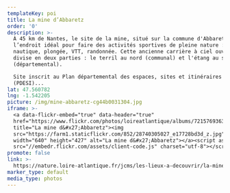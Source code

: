 ```yaml
---
templateKey: poi
title: La mine d’Abbaretz
order: '0'
description: >-
  À 45 km de Nantes, le site de la mine, situé sur la commune d'Abbaretz, est
  l’endroit idéal pour faire des activités sportives de pleine nature : ski
  nautique, plongée, VTT, randonnée. Cette ancienne carrière à ciel ouvert se
  divise en deux parties : le terril au nord (communal) et l'étang au sud
  (départemental). 

  Site inscrit au Plan départemental des espaces, sites et itinéraires
  (PDESI)...
lat: 47.560782
lng: -1.542205
picture: /img/mine-abbaretz-cg44b0031304.jpg
iframe: >-
  <a data-flickr-embed="true" data-header="true" 
  href="https://www.flickr.com/photos/loireatlantique/albums/72157693632055000"
  title="La mine d&#x27;Abbaretz"><img
  src="https://farm1.staticflickr.com/852/28740305027_e17728bd3d_z.jpg"
  width="640" height="427" alt="La mine d&#x27;Abbaretz"></a><script async
  src="//embedr.flickr.com/assets/client-code.js" charset="utf-8"></script>
promote: false
link: >-
  https://nature.loire-atlantique.fr/jcms/les-lieux-a-decouvrir/la-mine-abbaretz-fr-e1_58830?cid=e1_58224
marker_type: default
media_type: photos
---
```


